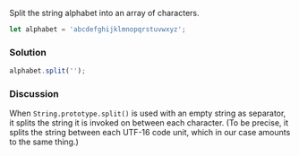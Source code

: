 Split the string alphabet into an array of characters.

```JavaScript
let alphabet = 'abcdefghijklmnopqrstuvwxyz';
```

### Solution
```JavaScript
alphabet.split('');
```

### Discussion
When `String.prototype.split()` is used with an empty string as separator, it splits the string it is invoked on between each character. (To be precise, it splits the string between each UTF-16 code unit, which in our case amounts to the same thing.)




